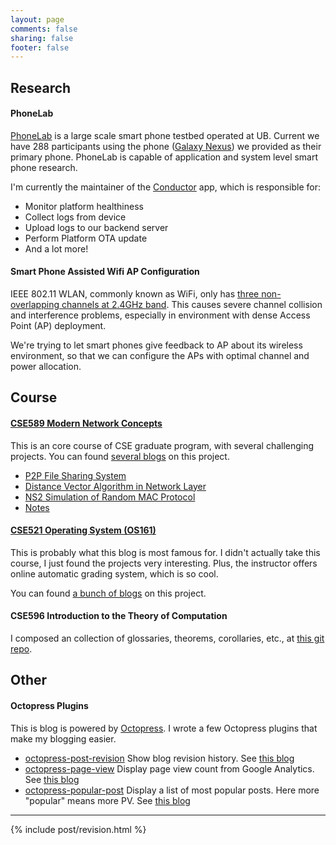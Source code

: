 ```yaml
---
layout: page
comments: false
sharing: false
footer: false
---
```


## Research

#### PhoneLab

[PhoneLab][phonelab] is a large scale smart phone testbed operated at UB. Current we have 288
participants using the phone ([Galaxy Nexus][gn]) we provided as their primary 
phone. PhoneLab is capable of application and system level smart phone research.

I'm currently the maintainer of the [Conductor][conductor] app, which is
responsible for:

 - Monitor platform healthiness
 - Collect logs from device
 - Upload logs to our backend server
 - Perform Platform OTA update
 - And a lot more!

#### Smart Phone Assisted Wifi AP Configuration

IEEE 802.11 WLAN, commonly known as WiFi, only has 
[three non-overlapping channels at 2.4GHz band][wiki]. This causes severe channel collision and
interference problems, especially in environment with dense Access Point (AP)
deployment.

We're trying to let smart phones give feedback to AP about its wireless
environment, so that we can configure the APs with optimal channel and power
allocation.

## Course
#### [CSE589 Modern Network Concepts][network]

This is an core course of CSE graduate program, with several challenging
projects. You can found [several blogs][network_blog] on this project.

 - [P2P File Sharing System][p2p]
 - [Distance Vector Algorithm in Network Layer][dvr]
 - [NS2 Simulation of Random MAC Protocol][ns2]
 - [Notes][notes]

#### [CSE521 Operating System (OS161)][os]

This is probably what this blog is most famous for. I didn't actually take this
course, I just found the projects very interesting. Plus, the instructor offers
online automatic grading system, which is so cool.

You can found [a bunch of blogs][os161_blog] on this project.

#### CSE596 Introduction to the Theory of Computation

I composed an collection of glossaries, theorems, corollaries, etc., at 
[this git repo][cs_theory].

## Other
#### Octopress Plugins
This is blog is powered by [Octopress][octopress]. I wrote a few Octopress
plugins that make my blogging easier.

 - [octopress-post-revision][revision]
   Show blog revision history. See [this blog][revision_blog]
 - [octopress-page-view][pv]
   Display page view count from Google Analytics. See [this blog][pv_blog]
 - [octopress-popular-post][pp]
   Display a list of most popular posts. Here more "popular" means more PV. See
   [this blog][pp_blog]


<hr/>
{% include post/revision.html %}


[phonelab]: http://www.phone-lab.org
[gn]: http://en.wikipedia.org/wiki/Galaxy_Nexus
[conductor]: https://play.google.com/store/apps/details?id=edu.buffalo.cse.phonelab.harness.developer
[wiki]: http://en.wikipedia.org/wiki/List_of_WLAN_channels
[network]: http://www.cse.buffalo.edu/~qiao/cse489
[os]: http://www.ops-class.org
[octopress]: http://www.octopress.org
[revision]: https://github.com/jhshi/octopress-post-revision
[pv]: https://github.com/jhshi/octopress-page-view
[pp]: https://github.com/jhshi/octopress-popular-posts
[p2p]: https://github.com/jhshi/course.network.p2p
[network_blog]: /category/network/
[os161_blog]: /category/os161/
[pv_blog]: /2013/11/10/page-view-plugin-for-octopress/
[pp_blog]: /2013/11/10/popular-posts-plugin-for-octopress/
[dvr]: https://github.com/jhshi/course.network.dvr
[revision_blog]: /2013/11/17/post-revision-plugin-for-octopress/
[cs_theory]: https://github.com/jhshi/course.cs_theory
[notes]: https://github.com/jhshi/course.network.note
[ns2]: https://github.com/jhshi/course.network.ns2
